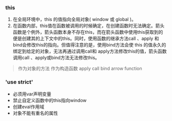 ### this
1. 在全局环境中，this 的值指向全局对象( window 或 global )。
2. 在函数内部，this值在函数被调用的时候确定，在创建函数时无法确定。箭头函数是个例外，箭头函数本身不存在this，而在箭头函数中使用this获取到的便是创建其的上下文中的this。同时，使用函数的继承方法call 、apply 和bind会修改this的指向。但值得注意的是，使用bind方法会使 this 的值永久的绑定到给定的对象，无法再通过调用call和 apply方法修改this的值，箭头函数调用call 、apply或bind方法无法修改this。

> 作为对象的方法
> 作为构造函数
> apply call bind
> arrow function


### 'use strict'
- 必须用var声明变量
- 禁止自定义函数中的this指向window
- 创建eval作用域
- 对象不能有重名的属性
